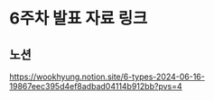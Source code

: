 # 6주차 발표 자료 링크

## 노션

https://wookhyung.notion.site/6-types-2024-06-16-19867eec395d4ef8adbad04114b912bb?pvs=4
